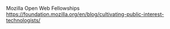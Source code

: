 Mozilla Open Web Fellowships
https://foundation.mozilla.org/en/blog/cultivating-public-interest-technologists/